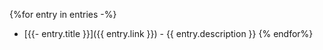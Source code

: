 {%for entry in entries -%}
- [{{- entry.title }}]({{ entry.link }}) - {{ entry.description }}
{% endfor%}